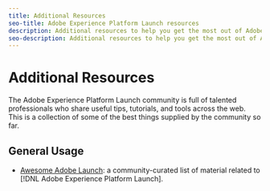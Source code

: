 ```yaml
---
title: Additional Resources
seo-title: Adobe Experience Platform Launch resources
description: Additional resources to help you get the most out of Adobe Experience Platform Launch
seo-description: Additional resources to help you get the most out of Adobe Experience Platform Launch
---
```


# Additional Resources

The Adobe Experience Platform Launch community is full of talented professionals who share useful tips, tutorials, and tools across the web. This is a collection of some of the best things supplied by the community so far.

## General Usage

* [Awesome Adobe Launch](https://github.com/MisterPhilip/awesome-adobe-launch): a community-curated list of material related to [!DNL Adobe Experience Platform Launch].
